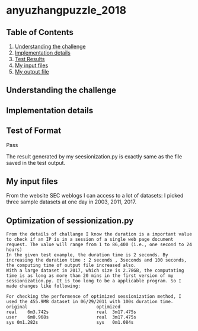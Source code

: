# anyuzhangpuzzle_2018


## Table of Contents
1. [Understanding the challenge](README.md#understanding-the-challenge)
2. [Implementation details](README.md#implementation-details)
3. [Test Results](README.md#test-results)
4. [My input files](README.md#my-input-files)
5. [My output file](README.md#my-output-file)

## Understanding the challenge


## Implementation details



## Test of Format 

Pass

The result generated by my seesionization.py is exactly same as the file saved in the test output.
    

## My input files

From the website SEC weblogs I can access to a lot of datasets:
I picked three sample datasets at one day in 2003, 2011, 2017.

## Optimization of sessionization.py 


    From the details of challange I know the duration is a important value to check if an IP is in a session of a single web page document request. The value will range from 1 to 86,400 (i.e., one second to 24 hours)
    In the given test example, the duration time is 2 seconds. By increasing the duration time : 2 seconds , 3seconds and 100 seconds, the computing time of output file increased also. 
    With a large dataset in 2017, which size is 2.78GB, the computating time is as long as more than 20 mins in the first version of my sessionization.py. It is too long to be a applicable program. So I made changes like following:
    
    For checking the performence of optimized sessionization method, I used the 455.9MB dataset in 06/29/2011 with 100s duration time. 
    original                          optimized 
    real	6m3.742s                  real	3m17.475s
    user	6m0.968s                  real	3m17.475s
    sys	0m1.282s                      sys	0m1.084s



